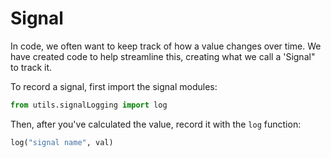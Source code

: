 # Signal

In code, we often want to keep track of how a value changes over time. We have created code to help streamline this, creating what we call a 'Signal" to track it.

To record a signal, first import the signal modules:

```py
from utils.signalLogging import log
```

Then, after you've calculated the value, record it with the `log` function:

```py
log("signal name", val)
```
